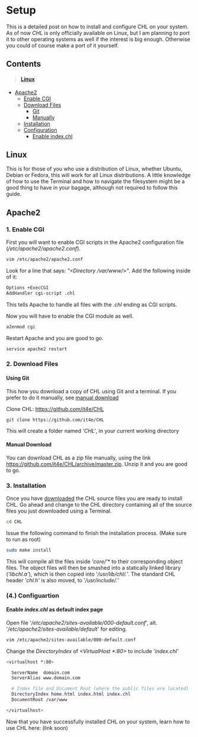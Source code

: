 # Setup

This is a detailed post on how to install and configure CHL on your system. As of now *CHL* is only officially available on Linux, but I am planning to port it to other operating systems as well if the interest is big enough. Otherwise you could of course make a port of it yourself.

## Contents
> #### [Linux](#linux)
  - [Apache2](#apache2)
      - [Enable CGI](#apacheenablecgi)
      - [Download Files](#apachedownload)
        - [Git](#apachedownloadgit)
        - [Manually](#apachemandownload)
      - [Installation](#apacheinstall)
      - [Configuration](#apacheconfig)
        - [Enable index.chl](#apacheenableindex)
  
## <a name="linux">Linux</a>

This is for those of you who use a distribution of Linux, whether Ubuntu, Debian or Fedora, this will work for all Linux distributions. A little knowledge of how to use the Terminal and how to navigate the filesystem might be a good thing to have in your bagage, although not required to follow this guide.

## Apache2

### <a name="apacheenablecgi">1. Enable CGI</a>

First you will want to enable CGI scripts in the Apache2 configuration file (*/etc/apache2/apache2.conf*).


```bash
vim /etc/apache2/apache2.conf
```
Look for a line that says: *"\<Directory /var/www/>"*. Add the following inside of it:

```bash
Options +ExecCGI
AddHandler cgi-script .chl
```

This tells Apache to handle all files with the *.chl* ending as CGI scripts.


Now you will have to enable the CGI module as well.

```bash
a2enmod cgi
```

Restart Apache and you are good to go.

```bash
service apache2 restart
```

### <a name="apachedownload">2. Download Files</a>

#### <a name="apachedownloadgit">Using Git</a>

This how you download a copy of CHL using Git and a terminal. If you prefer to do it manually, see [manual download](#apachemandownload)

Clone CHL: https://github.com/it4e/CHL

```bash
git clone https://github.com/it4e/CHL
```

This will create a folder named *'CHL'*, in your current working directory

#### <a name="apachemandownload">Manual Download</a>

You can download CHL as a zip file manually, using the link https://github.com/it4e/CHL/archive/master.zip.
Unzip it and you are good to go.

### <a name="apacheinstall">3. Installation</a>

Once you have [downloaded](#download) the CHL source files you are ready to install CHL.
Go ahead and change to the CHL directory containing all of the source files you just downloaded using a Terminal.

```bash
cd CHL
```

Issue the following command to finish the installation process. (Make sure to run as root)

```bash
sudo make install
```

This will compile all the files inside *'core/*'* to their corresponding object files. The object files will then be smashed into a statically linked library (*'libchl.a'*), which is then copied into '*/usr/lib/chl/.*'. The standard CHL header *'chl.h'* is also moved, to '*/usr/include/.*'

### <a name="apacheconfig">(4.) Configuartion</a>

#### <a name="apacheenableindex">Enable *index.chl* as default index page</a>

Open file '*/etc/apache2/sites-available/000-default.conf*', alt. '*/etc/apache2/sites-available/default*' for editing.

```bash
vim /etc/apache2/sites-available/000-default.conf
```

Change the *DirectoryIndex* of *\<VirtualHost \*:80\>* to include *'index.chl'*

```bash
<virtualhost *:80>

  ServerName  domain.com
  ServerAlias www.domain.com

  # Index file and Document Root (where the public files are located)
  DirectoryIndex home.html index.html index.chl
  DocumentRoot /var/www

</virtualhost>
```

Now that you have successfully installed CHL on your system, learn how to use CHL here: (link soon)
